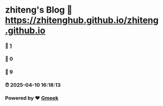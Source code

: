 # zhiteng's Blog :link: https://zhitenghub.github.io/zhiteng.github.io 
### :page_facing_up: [1](https://zhitenghub.github.io/zhiteng.github.io/tag.html) 
### :speech_balloon: 0 
### :hibiscus: 9 
### :alarm_clock: 2025-04-10 16:18:13 
### Powered by :heart: [Gmeek](https://github.com/Meekdai/Gmeek)
